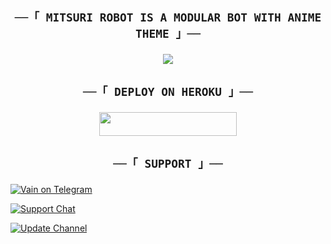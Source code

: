 <h2 align="center">

    ──「 MITSURI ROBOT IS A MODULAR BOT WITH ANIME THEME 」──

</h2>

<p align="center">

  <img src="https://telegra.ph/file/f63ce11f76db7f086af1f.jpg">

</p>

<h2 align="center">

    ──「 DEPLOY ON HEROKU 」──

</h2>

<p align="center"><a href="https://heroku.com/deploy?template=https://github.com/ZoroLuffy1/EST_Robot"> <img src="https://img.shields.io/badge/Deploy%20To%20Heroku-purple&light?style=for-the-badge&logo=heroku" width="220" height="38.45"/></a></p>

<h2 align="center">

    ──「 SUPPORT 」──

</h2>

<p align="center">

<a href="https://t.me/asta_est"> <img src="https://img.shields.io/badge/Kirito-User-green&yellow?style=for-the-badge&logo=telegram" alt="Vain on Telegram" /> </a>

<a href="https://t.me/est_official"> <img src="https://img.shields.io/badge/Support-Chat-green&yellow?style=for-the-badge&logo=telegram" alt="Support Chat" /> </a>

<a href="https://t.me/estanimes"> <img src="https://img.shields.io/badge/Update-Channel-green&yellow?style=for-the-badge&logo=telegram" alt="Update Channel" /> </a>

</p>


